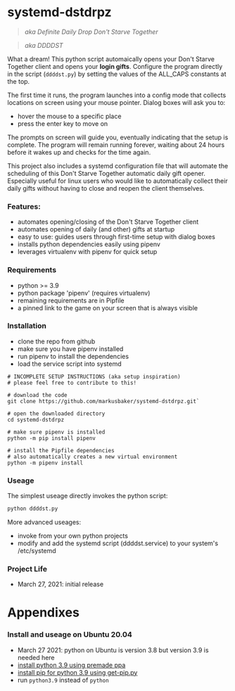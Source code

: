 # systemd-dstdrpz 
> _aka Definite Daily Drop Don't Starve Together_

> _aka DDDDST_

What a dream! This python script automaically opens your Don't Starve Together client and opens your **login gifts**. Configure the program directly in the script (`ddddst.py`) by setting the values of the ALL_CAPS constants at the top.

The first time it runs, the program launches into a config mode that collects locations on screen using your mouse pointer. Dialog boxes will ask you to:
* hover the mouse to a specific place
* press the enter key to move on

The prompts on screen will guide you, eventually indicating that the setup is complete. The program will remain running forever, waiting about 24 hours before it wakes up and checks for the time again.

This project also includes a systemd configuration file that will automate the scheduling of  this Don't Starve Together automatic daily gift opener. Especially useful for linux users who would like to automatically collect their daily gifts without having to close and reopen the client themselves.

### Features:
* automates opening/closing of the Don't Starve Together client
* automates opening of daily (and other) gifts at startup
* easy to use: guides users through first-time setup with dialog boxes
* installs python dependencies easily using pipenv
* leverages virtualenv with pipenv for quick setup

### Requirements
* python >= 3.9
* python package 'pipenv' (requires virtualenv)
* remaining requirements are in Pipfile  
* a pinned link to the game on your screen that is always visible

### Installation
* clone the repo from github
* make sure you have pipenv installed
* run pipenv to install the dependencies
* load the service script into systemd
~~~
# INCOMPLETE SETUP INSTRUCTIONS (aka setup inspiration)
# please feel free to contribute to this!

# download the code
git clone https://github.com/markusbaker/systemd-dstdrpz.git`  

# open the downloaded directory
cd systemd-dstdrpz

# make sure pipenv is installed
python -m pip install pipenv

# install the Pipfile dependencies
# also automatically creates a new virtual environment
python -m pipenv install
~~~

### Useage
The simplest useage directly invokes the python script:
```python
python ddddst.py
``` 
More advanced useages:
* invoke from your own python projects
* modify and add the systemd script (ddddst.service) to your system's /etc/systemd

### Project Life
* March 27, 2021: initial release

# Appendixes

### Install and useage on Ubuntu 20.04
* March 27 2021: python on Ubuntu is version 3.8 but version 3.9 is needed here
* [install python 3.9 using premade ppa](https://linuxize.com/post/how-to-install-python-3-9-on-ubuntu-20-04/)
* [install pip for python 3.9 using get-pip.py](https://stackoverflow.com/questions/65644782/how-to-install-pip-for-python-3-9-on-ubuntu-20-04)
* run `python3.9` instead of `python`